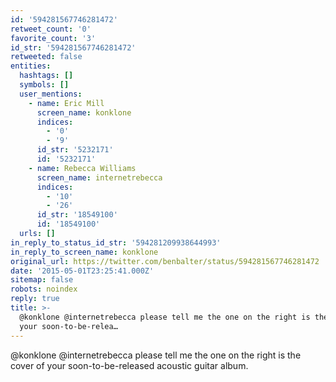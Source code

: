 ```yaml
---
id: '594281567746281472'
retweet_count: '0'
favorite_count: '3'
id_str: '594281567746281472'
retweeted: false
entities:
  hashtags: []
  symbols: []
  user_mentions:
    - name: Eric Mill
      screen_name: konklone
      indices:
        - '0'
        - '9'
      id_str: '5232171'
      id: '5232171'
    - name: Rebecca Williams
      screen_name: internetrebecca
      indices:
        - '10'
        - '26'
      id_str: '18549100'
      id: '18549100'
  urls: []
in_reply_to_status_id_str: '594281209938644993'
in_reply_to_screen_name: konklone
original_url: https://twitter.com/benbalter/status/594281567746281472
date: '2015-05-01T23:25:41.000Z'
sitemap: false
robots: noindex
reply: true
title: >-
  @konklone @internetrebecca please tell me the one on the right is the cover of
  your soon-to-be-relea…
---
```


@konklone @internetrebecca please tell me the one on the right is the cover of your soon-to-be-released acoustic guitar album.
